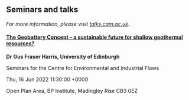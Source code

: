 

## Seminars and talks

*For more information, please visit [talks.cam.ac.uk](https://talks.cam.ac.uk/show/index/5709).*

#### [The Geobattery Concept – a sustainable future for shallow geothermal resources?](https://talks.cam.ac.uk/talk/index/172931)

**Dr Gus Fraser Harris, University of Edinburgh**

Seminars for the Centre for Environmental and Industrial Flows

Thu, 16 Jun 2022 11:30:00 +0000

Open Plan Area, BP Institute, Madingley Rise CB3 0EZ

